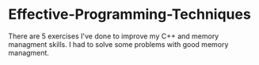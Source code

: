 # Effective-Programming-Techniques

There are 5 exercises I've done to improve my C++ and memory managment skills. I had to solve some problems with good memory managment.
